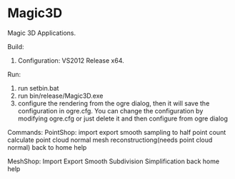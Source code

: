 # Magic3D
Magic 3D Applications.

Build:
1. Configuration: VS2012 Release x64.

Run:
1. run setbin.bat
2. run bin/release/Magic3D.exe
3. configure the rendering from the ogre dialog, then it will save the configuration in ogre.cfg. You can change the configuration by modifying ogre.cfg or just delete it and then configure from ogre dialog

Commands:
PointShop:
import
export
smooth
sampling to half point count
calculate point cloud normal
mesh reconstructiong(needs point cloud normal)
back to home
help

MeshShop:
Import
Export
Smooth
Subdivision
Simplification
back home
help
